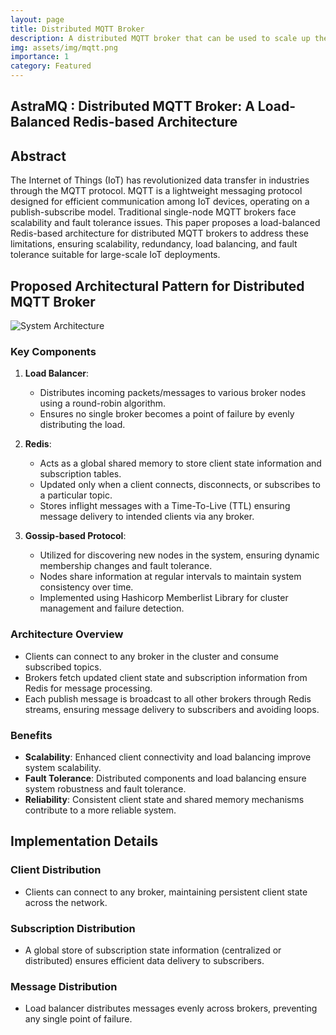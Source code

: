 ```yaml
---
layout: page
title: Distributed MQTT Broker
description: A distributed MQTT broker that can be used to scale up the MQTT broker to handle a large number of clients, ensuring fault tolerance.
img: assets/img/mqtt.png
importance: 1
category: Featured
---
```


## AstraMQ : Distributed MQTT Broker: A Load-Balanced Redis-based Architecture

## Abstract
The Internet of Things (IoT) has revolutionized data transfer in industries through the MQTT protocol. MQTT is a lightweight messaging protocol designed for efficient communication among IoT devices, operating on a publish-subscribe model. Traditional single-node MQTT brokers face scalability and fault tolerance issues. This paper proposes a load-balanced Redis-based architecture for distributed MQTT brokers to address these limitations, ensuring scalability, redundancy, load balancing, and fault tolerance suitable for large-scale IoT deployments.


## Proposed Architectural Pattern for Distributed MQTT Broker

![System Architecture](https://github.com/RohanDoshi21/gRPC-Chat-Server/assets/63660267/8e7993ac-0747-45fa-b514-c838ffa99bfd)

### Key Components
1. **Load Balancer**:
   - Distributes incoming packets/messages to various broker nodes using a round-robin algorithm.
   - Ensures no single broker becomes a point of failure by evenly distributing the load.

2. **Redis**:
   - Acts as a global shared memory to store client state information and subscription tables.
   - Updated only when a client connects, disconnects, or subscribes to a particular topic.
   - Stores inflight messages with a Time-To-Live (TTL) ensuring message delivery to intended clients via any broker.

3. **Gossip-based Protocol**:
   - Utilized for discovering new nodes in the system, ensuring dynamic membership changes and fault tolerance.
   - Nodes share information at regular intervals to maintain system consistency over time.
   - Implemented using Hashicorp Memberlist Library for cluster management and failure detection.

### Architecture Overview
- Clients can connect to any broker in the cluster and consume subscribed topics.
- Brokers fetch updated client state and subscription information from Redis for message processing.
- Each publish message is broadcast to all other brokers through Redis streams, ensuring message delivery to subscribers and avoiding loops.

### Benefits
- **Scalability**: Enhanced client connectivity and load balancing improve system scalability.
- **Fault Tolerance**: Distributed components and load balancing ensure system robustness and fault tolerance.
- **Reliability**: Consistent client state and shared memory mechanisms contribute to a more reliable system.

## Implementation Details

### Client Distribution
- Clients can connect to any broker, maintaining persistent client state across the network.

### Subscription Distribution
- A global store of subscription state information (centralized or distributed) ensures efficient data delivery to subscribers.

### Message Distribution
- Load balancer distributes messages evenly across brokers, preventing any single point of failure.

